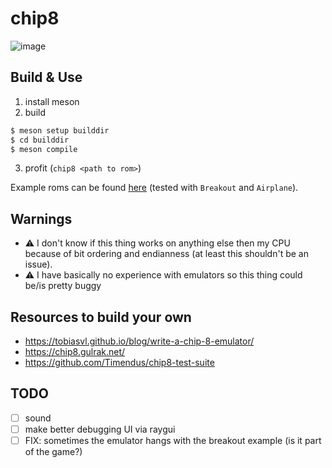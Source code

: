 # chip8
![image](https://github.com/paulfrische/chip8/assets/61984114/0efcc3a0-6322-4a28-bae4-ae835fc9e788)

## Build & Use
1. install meson
2. build
```bash
$ meson setup builddir
$ cd builddir
$ meson compile
```
3. profit (`chip8 <path to rom>`)

Example roms can be found [here](https://github.com/kripod/chip8-roms) (tested with `Breakout` and `Airplane`).

## Warnings
- ⚠️  I don't know if this thing works on anything else then my CPU because of bit ordering and endianness (at least this shouldn't be an issue).
- ⚠️  I have basically no experience with emulators so this thing could be/is pretty buggy

## Resources to build your own
- https://tobiasvl.github.io/blog/write-a-chip-8-emulator/
- https://chip8.gulrak.net/
- https://github.com/Timendus/chip8-test-suite

## TODO
- [ ] sound
- [ ] make better debugging UI via raygui
- [ ] FIX: sometimes the emulator hangs with the breakout example (is it part of the game?)
